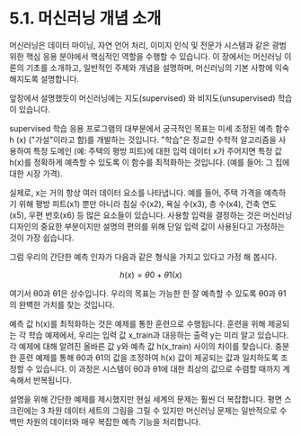 # 5.1.	머신러닝 개념 소개

머신러닝은 데이터 마이닝, 자연 언어 처리, 이미지 인식 및 전문가 시스템과 같은 광범위한 핵심 응용 분야에서 핵심적인 역할을 수행할 수 있습니다. 이 장에서는 머신러닝 이론의 기초를 소개하고, 일반적인 주제와 개념을 설명하며, 머신러닝의 기본 사항에 익숙해지도록 설명합니다.

앞장에서 설명했듯이 머신러닝에는 지도\(supervised\) 와 비지도\(unsupervised\) 학습이 있습니다.

supervised 학습 응용 프로그램의 대부분에서 궁극적인 목표는 미세 조정된 예측 함수 h \(x\) \("가설"이라고 함\)를 개발하는 것입니다. "학습"은 정교한 수학적 알고리즘을 사용하여 특정 도메인 \(예: 주택의 평방 피트\)에 대한 입력 데이터 x가 주어지면 특정 값 h\(x\)를 정확하게 예측할 수 있도록 이 함수를 최적화하는 것입니다. \(예를 들어: 그 집에 대한 시장 가격\).

실제로, x는 거의 항상 여러 데이터 요소를 나타냅니다. 예를 들어, 주택 가격을 예측하기 위해 평방 피트\(x1\) 뿐만 아니라 침실 수\(x2\), 욕실 수\(x3\), 층 수\(x4\), 건축 연도\(x5\), 우편 번호\(x6\) 등 많은 요소들이 있습니다. 사용할 입력을 결정하는 것은 머신러닝 디자인의 중요한 부분이지만 설명의 편의를 위해 단일 입력 값이 사용된다고 가정하는 것이 가장 쉽습니다.

그럼 우리의 간단한 예측 인자가 다음과 같은 형식을 가지고 있다고 가정 해 봅시다.

$$
h(x) = θ0 + θ1(x)
$$

여기서 θ0과 θ1은 상수입니다. 우리의 목표는 가능한 한 잘 예측할 수 있도록 θ0과 θ1의 완벽한 가치를 찾는 것입니다.

예측 값 h\(x\)를 최적화하는 것은 예제를 통한 훈련으로 수행됩니다. 훈련을 위해 제공되는 각 학습 예제에서, 우리는 입력 값 x\_train과 대응하는 출력 y는 미리 알고 있습니다. 각 예제에 대해 알려진 올바른 값 y와 예측 값 h\(x\_train\) 사이의 차이를 찾습니다. 충분한 훈련 예제를 통해 θ0과 θ1의 값을 조정하여 h\(x\) 값이 제공되는 값과 일치하도록 조정할 수 있습니다. 이 과정은 시스템이 θ0과 θ1에 대한 최상의 값으로 수렴할 때까지 계속해서 반복됩니다.

설명을 위해 간단한 예제를 제시했지만 현실 세계의 문제는 훨씬 더 복잡합니다. 평면 스크린에는 3 차원 데이터 세트의 그림을 그릴 수 있지만 머신러닝 문제는 일반적으로 수백만 차원의 데이터와 매우 복잡한 예측 기능을 처리합니다.

